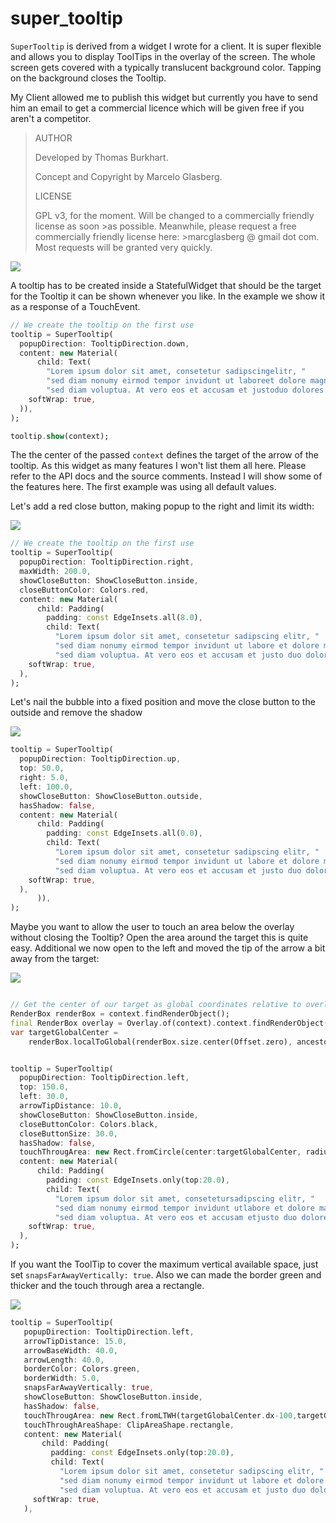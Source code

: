 # super_tooltip

`SuperTooltip` is derived from a widget I wrote for a client. It is super flexible and allows you to display ToolTips in the overlay of the screen. The whole screen gets covered with a typically translucent background color. Tapping on the background closes the Tooltip.

My Client allowed me to publish this widget but currently you have to send him an email to get a commercial licence which will be given free if you aren't a competitor.

>AUTHOR
>
>Developed by Thomas Burkhart.
> 
>Concept and Copyright by Marcelo Glasberg.
>
>LICENSE
>
>GPL v3, for the moment. Will be changed to a commercially friendly license as soon >as possible. Meanwhile, please request a free commercially friendly license here: >marcglasberg @ gmail dot com. Most requests will be granted very quickly.



![](https://github.com/escamoteur/super_tooltip/blob/master/screenshots/default_parameters.PNG)


A tooltip has to be created inside a StatefulWidget that should be the target for the Tooltip it can be shown whenever you like. In the example we show it as a response of a TouchEvent.

```Dart
// We create the tooltip on the first use
tooltip = SuperTooltip(
  popupDirection: TooltipDirection.down,
  content: new Material(
      child: Text(
        "Lorem ipsum dolor sit amet, consetetur sadipscingelitr, "
        "sed diam nonumy eirmod tempor invidunt ut laboreet dolore magna aliquyam erat, "
        "sed diam voluptua. At vero eos et accusam et justoduo dolores et ea rebum. ",
    softWrap: true,
  )),
);

tooltip.show(context);
```

The the center of the passed `context` defines the target of the arrow of the tooltip.
As this widget as many features I won't list them all here. Please refer to the API docs and the source comments.
Instead I will show some of the features here. The first example was using all default values.


Let's add a red close button, making popup to the right and limit its width:

![](https://github.com/escamoteur/super_tooltip/blob/master/screenshots/leftwithcloseandmaxwidth.PNG)

```Dart
// We create the tooltip on the first use
tooltip = SuperTooltip(
  popupDirection: TooltipDirection.right,
  maxWidth: 200.0,
  showCloseButton: ShowCloseButton.inside,
  closeButtonColor: Colors.red,
  content: new Material(
      child: Padding(
        padding: const EdgeInsets.all(8.0),
        child: Text(
          "Lorem ipsum dolor sit amet, consetetur sadipscing elitr, "
          "sed diam nonumy eirmod tempor invidunt ut labore et dolore magna aliquyam erat, "
          "sed diam voluptua. At vero eos et accusam et justo duo dolores et ea rebum. ",
    softWrap: true,
  ),
);
```

Let's nail the bubble into a fixed position and move the close button to the outside and remove the shadow

![](https://github.com/escamoteur/super_tooltip/blob/master/screenshots/outside_close_button.PNG)

```Dart
tooltip = SuperTooltip(
  popupDirection: TooltipDirection.up,
  top: 50.0,
  right: 5.0,
  left: 100.0,
  showCloseButton: ShowCloseButton.outside,
  hasShadow: false,
  content: new Material(
      child: Padding(
        padding: const EdgeInsets.all(0.0),
        child: Text(
          "Lorem ipsum dolor sit amet, consetetur sadipscing elitr, "
          "sed diam nonumy eirmod tempor invidunt ut labore et dolore magna aliquyam erat, "
          "sed diam voluptua. At vero eos et accusam et justo duo dolores et ea rebum. ",
    softWrap: true,
  ),
      )),
);
```


Maybe you want to allow the user to touch an area below the overlay without closing the Tooltip? Open the area around the target this is quite easy. Additional we now open to the left and moved the tip of the arrow a bit away from the target:


![](https://github.com/escamoteur/super_tooltip/blob/master/screenshots/touchthrough.PNG)

```Dart

// Get the center of our target as global coordinates relative to overlay coordinates:
RenderBox renderBox = context.findRenderObject();
final RenderBox overlay = Overlay.of(context).context.findRenderObject();
var targetGlobalCenter =
    renderBox.localToGlobal(renderBox.size.center(Offset.zero), ancestor: overlay);


tooltip = SuperTooltip(
  popupDirection: TooltipDirection.left,
  top: 150.0,      
  left: 30.0,
  arrowTipDistance: 10.0,
  showCloseButton: ShowCloseButton.inside,
  closeButtonColor: Colors.black,
  closeButtonSize: 30.0,
  hasShadow: false,
  touchThrougArea: new Rect.fromCircle(center:targetGlobalCenter, radius: 40.0),
  content: new Material(
      child: Padding(
        padding: const EdgeInsets.only(top:20.0),
        child: Text(
          "Lorem ipsum dolor sit amet, consetetursadipscing elitr, "
          "sed diam nonumy eirmod tempor invidunt utlabore et dolore magna aliquyam erat, "
          "sed diam voluptua. At vero eos et accusam etjusto duo dolores et ea rebum. ",
    softWrap: true,
  ),
);
```

If you want the ToolTip to cover the maximum vertical available space, just set `snapsFarAwayVertically: true`. Also we can made the border green and thicker and the touch through area a rectangle.

![](https://github.com/escamoteur/super_tooltip/blob/master/screenshots/snappvertical.PNG)

```Dart
tooltip = SuperTooltip(
   popupDirection: TooltipDirection.left,
   arrowTipDistance: 15.0,
   arrowBaseWidth: 40.0,
   arrowLength: 40.0,
   borderColor: Colors.green,
   borderWidth: 5.0,
   snapsFarAwayVertically: true,
   showCloseButton: ShowCloseButton.inside,
   hasShadow: false,
   touchThrougArea: new Rect.fromLTWH(targetGlobalCenter.dx-100,targetGlobalCenter.dy-100, 200.0, 160.0),
   touchThroughAreaShape: ClipAreaShape.rectangle,
   content: new Material(
       child: Padding(
         padding: const EdgeInsets.only(top:20.0),
         child: Text(
           "Lorem ipsum dolor sit amet, consetetur sadipscing elitr, "
           "sed diam nonumy eirmod tempor invidunt ut labore et dolore magna aliquyamerat, "
           "sed diam voluptua. At vero eos et accusam et justo duo dolores et earebum. ",
     softWrap: true,
   ),
```
